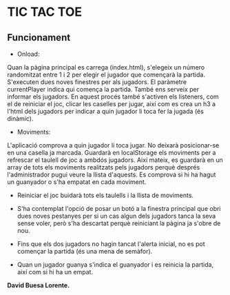 # TIC TAC TOE

## Funcionament

- Onload:

Quan la pàgina principal es carrega (index.html), s'elegeix un número randomitzat entre 1 i 2 per elegir el jugador que començarà la partida. S'executen dues noves finestres per als jugadors. El paràmetre currentPlayer indica qui comença la partida. També ens serveix per informar els jugadors. En aquest procés també s'activen els listeners, com el de reiniciar el joc, clicar les caselles per jugar, així com es crea un h3 a l'html dels jugadors per indicar a quin jugador li toca fer la jugada (és dinàmic).

- Moviments:

L'aplicació comprova a quin jugador li toca jugar. No deixarà posicionar-se en una casella ja marcada. Guardarà en localStorage els moviments per a refrescar el taulell de joc a ambdós jugadors. Així mateix, es guardarà en un array de tots els moviments realitzats pels jugadors perquè després l'administrador pugui veure la llista d'aquests. Es comprova si hi ha hagut un guanyador o s'ha empatat en cada moviment.

* Reiniciar el joc buidarà tots els taulells i la llista de moviments.

* S'ha contemplat l'opció de posar un botó a la finestra principal que obri dues noves pestanyes per si un cas algun dels jugadors tanca la seva sense voler, però s'ha descartat perquè reiniciant la pàgina ja s'obre de nou.

* Fins que els dos jugadors no hagin tancat l'alerta inicial, no es pot començar la partida (és una mena de semàfor).

* Quan un jugador guanya s'indica el guanyador i es reinicia la partida, així com si hi ha un empat.


**David Buesa Lorente.**